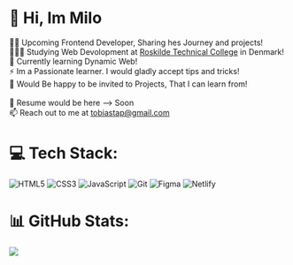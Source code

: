 # 👋 Hi, Im Milo
👨‍💻 Upcoming Frontend Developer, Sharing hes Journey and projects!<br>
👩🏻‍🎓 Studying Web Devolopment at [Roskilde Technical College](https://www.rts.dk/eud-erhvervsuddannelser/erhvervsuddannelser-eud/146-webudvikler) in Denmark!<br>
💭 Currently learning Dynamic Web!<br>
⚡ Im a Passionate learner. I would gladly accept tips and tricks!<br>
🤝 Would Be happy to be invited to Projects, That I can learn from!<br><br>
📄 Resume would be here --> Soon<br>
📫 Reach out to me at tobiastap@gmail.com<br>

# 💻 Tech Stack:
![HTML5](https://img.shields.io/badge/html5-%23E34F26.svg?style=flat&logo=html5&logoColor=white)
![CSS3](https://img.shields.io/badge/css3-%231572B6.svg?style=flat&logo=css3&logoColor=white)
![JavaScript](https://img.shields.io/badge/javascript-%23323330.svg?style=flat&logo=javascript&logoColor=%23F7DF1E)
![Git](https://img.shields.io/badge/git-%23F05033.svg?style=flat&logo=git&logoColor=white)
![Figma](https://img.shields.io/badge/figma-%23F24E1E.svg?style=flat&logo=figma&logoColor=white)
![Netlify](https://img.shields.io/badge/netlify-%23000000.svg?style=flat&logo=netlify&logoColor=#00C7B7)

# 📊 GitHub Stats:
![](https://github-readme-stats.vercel.app/api?username=milorxn&theme=radical&hide_border=false&include_all_commits=true&count_private=true)<br/>
<!-- ![](https://github-profile-trophy.vercel.app/?username=milorxn&theme=radical&no-frame=false&no-bg=true&margin-w=4) -->
<!-- [![Top Langs](https://github-readme-stats.vercel.app/api/top-langs/?username=milorxn&layout=donut)](https://github.com/milorxn/github-readme-stats) -->
